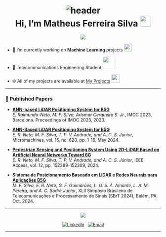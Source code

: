 <h1 align="center">
  <img
    src="https://capsule-render.vercel.app/api?height=100&type=waving&color=C8BE25&section=header"
    alt="header"
  /><br>
  <b>Hi, I’m Matheus Ferreira Silva</b>
  <img src="https://media.giphy.com/media/hvRJCLFzcasrR4ia7z/giphy.gif" width="35">
</h1>

<p align="center">
<a href="https://github.com/DenverCoder1/readme-typing-svg"><img src="https://readme-typing-svg.herokuapp.com?font=Time+New+Roman&color=%23C8BE25&size=25&center=true&vCenter=true&width=600&height=30&lines=👨‍💻+Developer+and+Researcher"></a>
</p>

- 🔭 I’m currently working on **Machine Learning** projects <img src="https://cultofthepartyparrot.com/parrots/hd/scienceparrot.gif" width="25"/>

- 📡 Telecommunications Engineering Student <img src="https://media.giphy.com/media/7j2hfyeVcDtf2/giphy.gif" width="40" />

- 🌐 All of my projects are available at [My Projects](https://github.com/MatheusFS-dev/) <img src="https://github.com/TheDudeThatCode/TheDudeThatCode/blob/master/Assets/Developer.gif" width="27" />

---

### 📄 Published Papers

- **[ANN-based LiDAR Positioning System for B5G](https://doi.org/10.1109/IMOC57131.2023.10379753)**  
    *E. Raimundo-Neto, M. F. Silva, Arismar Cerqueira S. Jr.*, IMOC 2023, Barcelona. Proceedings of IMOC 2023, 2023.

- **[ANN-Based LiDAR Positioning System for B5G](https://doi.org/10.3390/mi15050620)**  
    *E. R. Neto, M. F. Silva, T. P. V. Andrade, and A. C. S. Junior*, Micromachines, vol. 15, no. 620, pp. 1-16, May 2024.

- **[Pedestrian Sensing and Positioning System Using 2D-LiDAR Based on Artificial Neural Networks Toward 6G](https://ieeexplore.ieee.org/document/10699327)**  
    *E. R. Neto, M. F. Silva, T. P. V. Andrade, and A. C. S. Júnior*, IEEE Access, vol. 12, pp. 152289-152309, 2024.

- **[Sistema de Posicionamento Baseado em LiDAR e Redes Neurais para Aplicações B5G](https://biblioteca.sbrt.org.br/articles/4622)**  
    *M. F. Silva, E. R. Neto, G. F. Guimarães, L. O. S. A. Amante, L. A. M. Pereira, and A. C. Sodré Júnior*, XLII Simpósio Brasileiro de Telecomunicações e Processamento de Sinais (SBrT 2024), Belém, PA, Oct. 2024.

---

<p align="center">
<a href="https://github.com/DenverCoder1/readme-typing-svg"><img src="https://readme-typing-svg.herokuapp.com?font=Time+New+Roman&color=%23C8BE25&size=23&center=true&vCenter=true&width=600&height=30&lines=How+to+contact+me+🤝"></a>
</p>

<div align=center>
 <a href="https://www.linkedin.com/in/matheus-ferreira-silva/" target="_blank"><img src="https://img.shields.io/static/v1?style=for-the-badge&message=LinkedIn&color=0A66C2&logo=LinkedIn&logoColor=FFFFFF&label=" alt="LinkedIn" /></a>
 &nbsp;
 <a href="mailto:matheusferreiravga@gmail.com?subject=Hello%20from%20GitHub!" target="_blank"><img alt="Email" src="https://img.shields.io/static/v1?style=for-the-badge&message=Gmail&color=EA4335&logo=Gmail&logoColor=FFFFFF&label=" /></a>
</div>

---

